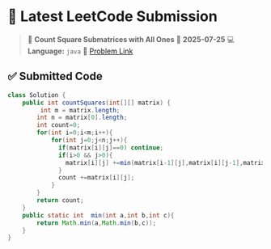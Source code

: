 # 🧠 Latest LeetCode Submission

> 📌 **Count Square Submatrices with All Ones**
> 📅 **2025-07-25**
> 💻 **Language:** `java`
> 🔗 [Problem Link](https://leetcode.com/problems/count-square-submatrices-with-all-ones/)

## ✅ Submitted Code

```java
class Solution {
    public int countSquares(int[][] matrix) {
         int m = matrix.length;
        int n = matrix[0].length;
        int count=0;
        for(int i=0;i<m;i++){
            for(int j=0;j<n;j++){
              if(matrix[i][j]==0) continue;
              if(i>0 && j>0){
                matrix[i][j] +=min(matrix[i-1][j],matrix[i][j-1],matrix[i-1][j-1]);
              }
              count +=matrix[i][j];
            }
        }
        return count;
    }
    public static int  min(int a,int b,int c){
        return Math.min(a,Math.min(b,c));
    }
}
```

<!-- Updated: 2025-07-26 07:59:32.316264 -->
